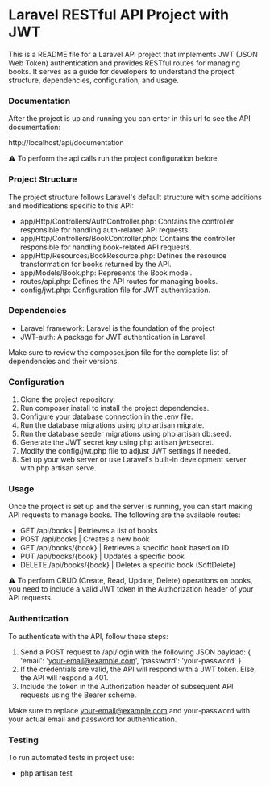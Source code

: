 # Laravel RESTful API Project with JWT
This is a README file for a Laravel API project that implements JWT (JSON Web Token) authentication and provides RESTful routes for managing books. It serves as a guide for developers to understand the project structure, dependencies, configuration, and usage.

### Documentation
After the project is up and running you can enter in this url to see the API documentation:

http://localhost/api/documentation

:warning: To perform the api calls run the project configuration before.

### Project Structure
The project structure follows Laravel's default structure with some additions and modifications specific to this API:

- app/Http/Controllers/AuthController.php: Contains the controller responsible for handling auth-related API requests.
- app/Http/Controllers/BookController.php: Contains the controller responsible for handling book-related API requests.
- app/Http/Resources/BookResource.php: Defines the resource transformation for books returned by the API.
- app/Models/Book.php: Represents the Book model.
- routes/api.php: Defines the API routes for managing books.
- config/jwt.php: Configuration file for JWT authentication.

### Dependencies
- Laravel framework: Laravel is the foundation of the project
- JWT-auth: A package for JWT authentication in Laravel.

Make sure to review the composer.json file for the complete list of dependencies and their versions.

### Configuration

1. Clone the project repository.
2. Run composer install to install the project dependencies.
3. Configure your database connection in the .env file.
4. Run the database migrations using php artisan migrate.
5. Run the database seeder migrations using php artisan db:seed.
6. Generate the JWT secret key using php artisan jwt:secret.
7. Modify the config/jwt.php file to adjust JWT settings if needed.
8. Set up your web server or use Laravel's built-in development server with php artisan serve.

### Usage
Once the project is set up and the server is running, you can start making API requests to manage books. The following are the available routes:

 - GET /api/books | Retrieves a list of books
 - POST /api/books | Creates a new book
 - GET /api/books/{book} | Retrieves a specific book based on ID
 - PUT /api/books/{book} | Updates a specific book
 - DELETE /api/books/{book} | Deletes a specific book (SoftDelete)

:warning: To perform CRUD (Create, Read, Update, Delete) operations on books, you need to include a valid JWT token in the Authorization header of your API requests.

### Authentication
To authenticate with the API, follow these steps:

1. Send a POST request to /api/login with the following JSON payload: { 'email': 'your-email@example.com', 'password': 'your-password' }
2. If the credentials are valid, the API will respond with a JWT token. Else, the API will respond a 401.
3. Include the token in the Authorization header of subsequent API requests using the Bearer scheme.

Make sure to replace your-email@example.com and your-password with your actual email and password for authentication.

### Testing
To run automated tests in project use:

 - php artisan test

